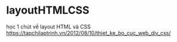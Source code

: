 # layoutHTMLCSS
học 1 chút về layout HTML và CSS
https://tapchilaptrinh.vn/2012/08/10/thiet_ke_bo_cuc_web_div_css/
